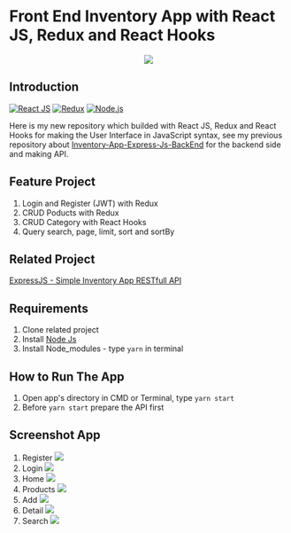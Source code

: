 <h1>Front End Inventory App with React JS, Redux and React Hooks</h1>

<p align='center'>
  <img src="https://miro.medium.com/max/1000/1*wnP4g1GY1MgXU150sw3QXw.png" />
</p>


## Introduction
[![React JS](https://img.shields.io/badge/react--js-16.9.0-blue)](https://reactjs.org/)
[![Redux](https://img.shields.io/badge/redux-4.0.4-orange)](https://redux.js.org/)
[![Node.js](https://img.shields.io/badge/Node.js-v.10.16-green.svg?style=rounded-square)](https://nodejs.org/)

Here is my new repository which builded with React JS, Redux and React Hooks for making the User Interface in JavaScript syntax, see my previous repository about <a href="https://github.com/iamrezaaulia/RESTful-API-Inventory-App">Inventory-App-Express-Js-BackEnd</a> for the backend side and making API.

## Feature Project
1. Login and Register (JWT) with Redux
2. CRUD Poducts with Redux
3. CRUD Category with React Hooks
3. Query search, page, limit, sort and sortBy

## Related Project
<a href="https://github.com/iamrezaaulia/RESTful-API-Inventory-App">ExpressJS - Simple Inventory App RESTfull API</a>

## Requirements
1. Clone related project 
2. Install <a href="https://nodejs.org/en/download/">Node Js</a>
3. Install Node_modules - type `yarn` in terminal

## How to Run The App 
1. Open app's directory in CMD or Terminal, type `yarn start`
2. Before `yarn start` prepare the API first

## Screenshot App
1. Register
   <image src="https://user-images.githubusercontent.com/53343532/64962242-433efd00-d8c1-11e9-908f-a62c7918dbaf.png" />
2. Login
   <image src="https://user-images.githubusercontent.com/53343532/64962248-44702a00-d8c1-11e9-8511-3d05020001fc.png" />
3. Home
   <image src="https://user-images.githubusercontent.com/53343532/64962247-44702a00-d8c1-11e9-803f-0be2a722006a.png" />
4. Products
   <image src="https://user-images.githubusercontent.com/53343532/64962252-4508c080-d8c1-11e9-836c-b0755c881975.png" />
5. Add
   <image src="https://user-images.githubusercontent.com/53343532/64962244-43d79380-d8c1-11e9-90c2-2b273e1401b9.png" />
6. Detail
   <image src="https://user-images.githubusercontent.com/53343532/64962246-43d79380-d8c1-11e9-9eeb-cf55840fd766.png" />
7. Search
   <image src="https://user-images.githubusercontent.com/53343532/64962243-433efd00-d8c1-11e9-91e6-ff0e2cac08c5.png" />
